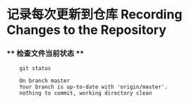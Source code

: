 # 记录每次更新到仓库 Recording Changes to the Repository

### ** 检查文件当前状态 **
```
	git status
```
```
	On branch master
	Your branch is up-to-date with 'origin/master'.
	nothing to commit, working directory clean
```